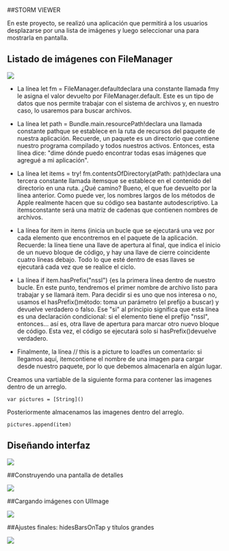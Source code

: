 ##STORM VIEWER

En este proyecto, se realizó una aplicación que permitirá a los usuarios desplazarse por una lista de imágenes y luego seleccionar una para mostrarla en pantalla.

## Listado de imágenes con FileManager

![](https://github.com/adrian220699/Storm-viewer/blob/main/img_01.png?raw=true)


* La línea let fm = FileManager.defaultdeclara una constante llamada fmy le asigna el valor devuelto por FileManager.default. Este es un tipo de datos que nos permite trabajar con el sistema de archivos y, en nuestro caso, lo usaremos para buscar archivos.

* La línea let path = Bundle.main.resourcePath!declara una llamada constante pathque se establece en la ruta de recursos del paquete de nuestra aplicación. Recuerde, un paquete es un directorio que contiene nuestro programa compilado y todos nuestros activos. Entonces, esta línea dice: "dime dónde puedo encontrar todas esas imágenes que agregué a mi aplicación".

* La línea let items = try! fm.contentsOfDirectory(atPath: path)declara una tercera constante llamada itemsque se establece en el contenido del directorio en una ruta. ¿Qué camino? Bueno, el que fue devuelto por la línea anterior. Como puede ver, los nombres largos de los métodos de Apple realmente hacen que su código sea bastante autodescriptivo. La itemsconstante será una matriz de cadenas que contienen nombres de archivos.

* La línea for item in items {inicia un bucle que se ejecutará una vez por cada elemento que encontremos en el paquete de la aplicación. Recuerde: la línea tiene una llave de apertura al final, que indica el inicio de un nuevo bloque de código, y hay una llave de cierre coincidente cuatro líneas debajo. Todo lo que esté dentro de esas llaves se ejecutará cada vez que se realice el ciclo.

* La línea if item.hasPrefix("nssl") {es la primera línea dentro de nuestro bucle. En este punto, tendremos el primer nombre de archivo listo para trabajar y se llamará item. Para decidir si es uno que nos interesa o no, usamos el hasPrefix()método: toma un parámetro (el prefijo a buscar) y devuelve verdadero o falso. Ese "si" al principio significa que esta línea es una declaración condicional: si el elemento tiene el prefijo "nssl", entonces... así es, otra llave de apertura para marcar otro nuevo bloque de código. Esta vez, el código se ejecutará solo si hasPrefix()devuelve verdadero.

* Finalmente, la línea // this is a picture to load!es un comentario: si llegamos aquí, itemcontiene el nombre de una imagen para cargar desde nuestro paquete, por lo que debemos almacenarla en algún lugar.

Creamos una vartiable de la siguiente forma para contener las imagenes dentro de un arreglo.

`var pictures = [String]()`

Posteriormente almacenamos las imagenes dentro del arreglo.

`pictures.append(item)`


## Diseñando interfaz


![](https://github.com/adrian220699/Storm-viewer/blob/main/img_02.png?raw=true)



##Construyendo una pantalla de detalles


![](https://github.com/adrian220699/Storm-viewer/blob/main/img_03.png?raw=true)



##Cargando imágenes con UIImage


![](https://github.com/adrian220699/Storm-viewer/blob/main/img_04.png?raw=true)


##Ajustes finales: hidesBarsOnTap y títulos grandes


![](https://github.com/adrian220699/Storm-viewer/blob/main/img_05.png?raw=true)
